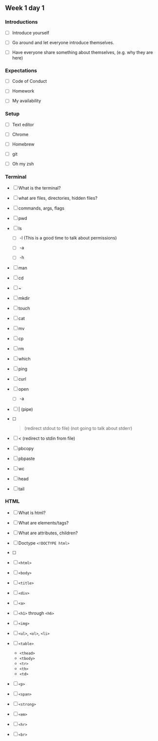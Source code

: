 ## Week 1 day 1

### Introductions

  - [ ] Introduce yourself

  - [ ] Go around and let everyone introduce themselves.

  - [ ] Have everyone share something about themselves, (e.g. why they are here)


### Expectations

  - [ ] Code of Conduct

  - [ ] Homework

  - [ ] My availability


### Setup

  - [ ] Text editor

  - [ ] Chrome

  - [ ] Homebrew

  - [ ] git

  - [ ] Oh my zsh


### Terminal

  - [ ] What is the terminal?

  - [ ] what are files, directories, hidden files?

  - [ ] commands, args, flags

  - [ ] pwd

  - [ ] ls

    * [ ] -l (This is a good time to talk about permissions)

    * [ ] -a

    * [ ] -h

  - [ ] man

  - [ ] cd

  - [ ] ~

  - [ ] mkdir

  - [ ] touch

  - [ ] cat

  - [ ] mv

  - [ ] cp

  - [ ] rm

  - [ ] which

  - [ ] ping

  - [ ] curl

  - [ ] open

    * [ ] -a

  - [ ] | (pipe)

  - [ ] > (redirect stdout to file) (not going to talk about stderr)

  - [ ] < (redirect to stdin from file)

  - [ ] pbcopy

  - [ ] pbpaste

  - [ ] wc

  - [ ] head

  - [ ] tail


### HTML

  - [ ] What is html?

  - [ ] What are elements/tags?

  - [ ] What are attributes, children?

  - [ ] Doctype `<!DOCTYPE html>`

  - [ ]

  - [ ] `<html>`

  - [ ] `<body>`

  - [ ] `<title>`

  - [ ] `<div>`

  - [ ] `<a>`

  - [ ] `<h1>` through `<h6>`

  - [ ] `<img>`

  - [ ] `<ul>`, `<ol>`, `<li>`

  - [ ] `<table>`

    * `<thead>`
    * `<tbody>`
    * `<tr>`
    * `<th>`
    * `<td>`

  - [ ] `<p>`

  - [ ] `<span>`

  - [ ] `<strong>`

  - [ ] `<em>`

  - [ ] `<hr>`

  - [ ] `<br>`

